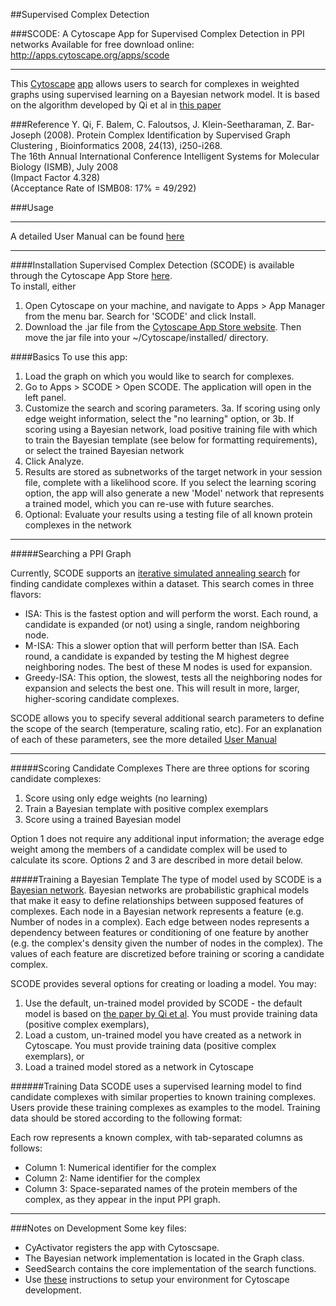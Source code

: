 ##Supervised Complex Detection

###SCODE: A Cytoscape App for Supervised Complex Detection in PPI networks 
  Available for free download online: http://apps.cytoscape.org/apps/scode


****
This [Cytoscape](http://cytoscape.org/) [app](http://apps.cytoscape.org/) allows users to search for complexes in weighted graphs using supervised learning on a Bayesian network model. It is based on the algorithm developed by Qi et al in [this paper](http://www.cs.cmu.edu/~qyj/SuperComplex/)


###Reference
Y. Qi, F. Balem, C. Faloutsos, J. Klein-Seetharaman, Z. Bar-Joseph (2008). Protein Complex Identification by Supervised Graph Clustering , Bioinformatics 2008, 24(13), i250-i268.  
The 16th Annual International Conference Intelligent Systems for Molecular Biology (ISMB), July 2008  
(Impact Factor 4.328)   
(Acceptance Rate of ISMB08: 17% = 49/292)   
  
###Usage

****
A detailed User Manual can be found [here](https://github.com/DataFusion4NetBio/Paper16-SCODE/blob/master/Demo/SCODEUserManual.pdf)
****
####Installation
Supervised Complex Detection (SCODE) is available through the Cytoscape App Store [here](http://apps.cytoscape.org/apps/scode).  
To install, either  
  1. Open Cytoscape on your machine, and navigate to Apps > App Manager from the menu bar. Search for 'SCODE' and click Install.
  2. Download the .jar file from the [Cytoscape App Store website](http://apps.cytoscape.org/apps/scode). Then move the jar file into your ~/Cytoscape/installed/ directory.

####Basics
To use this app:
  1. Load the graph on which you would like to search for complexes.
  2. Go to Apps > SCODE > Open SCODE. The application will open in the left panel.
  3. Customize the search and scoring parameters. 
    3a. If scoring using only edge weight information, select the "no learning" option, or 
    3b. If scoring using a Bayesian network, load positive training file with which to train the Bayesian template (see below for formatting requirements), or select the trained Bayesian network
  5. Click Analyze.
  6. Results are stored as subnetworks of the target network in your session file, complete with a likelihood score. If you select the learning scoring option, the app will also generate a new 'Model' network that represents a trained model, which you can re-use with future searches.
  7. Optional: Evaluate your results using a testing file of all known protein complexes in the network
***

#####Searching a PPI Graph

Currently, SCODE supports an [iterative simulated annealing search](http://en.wikipedia.org/wiki/Simulated_annealing) for finding candidate complexes within a dataset.  This search comes in three flavors:
* ISA: This is the fastest option and will perform the worst.  Each round, a candidate is expanded (or not) using a single, random neighboring node.  
* M-ISA: This a slower option that will perform better than ISA.  Each round, a candidate is expanded by testing the M highest degree neighboring nodes.  The best of these M nodes is used for expansion.
* Greedy-ISA:  This option, the slowest, tests all the neighboring nodes for expansion and selects the best one.  This will result in more, larger, higher-scoring candidate complexes.

SCODE allows you to specify several additional search parameters to define the scope of the search (temperature, scaling ratio, etc). For an explanation of each of these parameters, see the more detailed [User Manual](Demo/SCODEUserManual.pdf)

***

#####Scoring Candidate Complexes
There are three options for scoring candidate complexes: 
  1. Score using only edge weights (no learning)
  2. Train a Bayesian template with positive complex exemplars
  3. Score using a trained Bayesian model

Option 1 does not require any additional input information; the average edge weight among the members of a candidate complex will be used to calculate its score. 
Options 2 and 3 are described in more detail below.

#####Training a Bayesian Template
The type of model used by SCODE is a [Bayesian network](http://en.wikipedia.org/wiki/Bayesian_network).  Bayesian networks are probabilistic graphical models that make it easy to define relationships between supposed features of complexes.  Each node in a Bayesian network represents a feature (e.g. Number of nodes in a complex).  Each edge between nodes represents a dependency between features or conditioning of one feature by another (e.g. the complex's density given the number of nodes in the complex).  The values of each feature are discretized before training or scoring a candidate complex.

SCODE provides several options for creating or loading a model. You may:
  1. Use the default, un-trained model provided by SCODE - the default model is based on [the paper by Qi et al](http://www.cs.cmu.edu/~qyj/SuperComplex/). You must provide training data (positive complex exemplars),
  2. Load a custom, un-trained model you have created as a network in Cytoscape. You must provide training data (positive complex exemplars), or
  3. Load a trained model stored as a network in Cytoscape

######Training Data
SCODE uses a supervised learning model to find candidate complexes with similar properties to known training complexes. Users provide these training complexes as examples to the model.  Training data should be stored according to the following format:

Each row represents a known complex, with tab-separated columns as follows:  
* Column 1: Numerical identifier for the complex  
* Column 2: Name identifier for the complex  
* Column 3: Space-separated names of the protein members of the complex, as they appear in the input PPI graph.  

***

###Notes on Development
Some key files:
* CyActivator registers the app with Cytoscsape.
* The Bayesian network implementation is located in the Graph class.
* SeedSearch contains the core implementation of the search functions.
* Use [these](http://wiki.cytoscape.org/Cytoscape_3/AppDeveloper) instructions to setup your environment for Cytoscape development.
